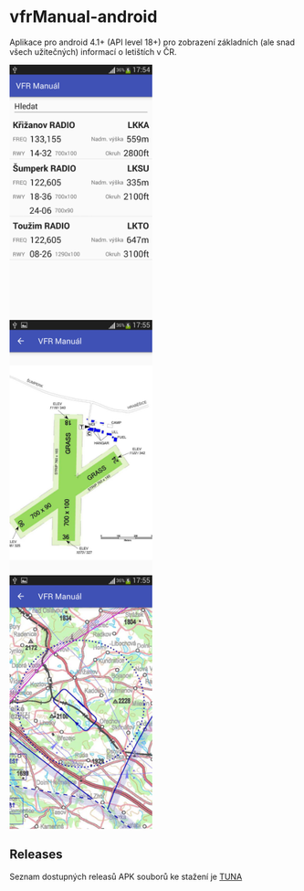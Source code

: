 # vfrManual-android

Aplikace pro android 4.1+ (API level 18+) pro zobrazení základních (ale snad všech užitečných) informací o letištích v ČR.


<img src="https://raw.githubusercontent.com/ibisek/vfrManual-android/master/propaganda/vfr-manual1.png" width="250" height="444"/>&nbsp;&nbsp;<img src="https://raw.githubusercontent.com/ibisek/vfrManual-android/master/propaganda/vfr-manual2.png" width="250" height="444"/>&nbsp;&nbsp;<img src="https://raw.githubusercontent.com/ibisek/vfrManual-android/master/propaganda/vfr-manual3.png" width="250" height="444"/>

## Releases
Seznam dostupných releasů APK souborů ke stažení je [TUNA](https://github.com/ibisek/vfrManual-android/releases)
